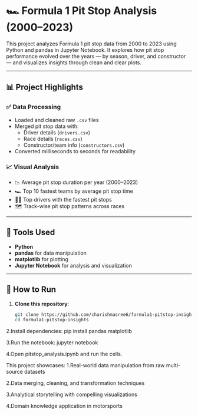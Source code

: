 # 🏎️ Formula 1 Pit Stop Analysis (2000–2023)
This project analyzes Formula 1 pit stop data from 2000 to 2023 using Python and pandas in Jupyter Notebook. It explores how pit stop performance evolved over the years — by season, driver, and constructor — and visualizes insights through clean and clear plots.

---

## 📊 Project Highlights

### ✅ Data Processing
- Loaded and cleaned raw `.csv` files
- Merged pit stop data with:
  - Driver details (`drivers.csv`)
  - Race details (`races.csv`)
  - Constructor/team info (`constructors.csv`)
- Converted milliseconds to seconds for readability

### 📈 Visual Analysis
- 📉 Average pit stop duration per year (2000–2023)
- 🏎️ Top 10 fastest teams by average pit stop time
- 👨‍💼 Top drivers with the fastest pit stops
- 🗺️ Track-wise pit stop patterns across races

---

## 🧰 Tools Used

- **Python**  
- **pandas** for data manipulation  
- **matplotlib** for plotting  
- **Jupyter Notebook** for analysis and visualization  
---
## 🚀 How to Run

1. **Clone this repository**:
   ```bash
   git clone https://github.com/charishmasree6/formula1-pitstop-insights.git
   cd formula1-pitstop-insights
2.Install dependencies:
pip install pandas matplotlib

3.Run the notebook:
jupyter notebook

4.Open pitstop_analysis.ipynb and run the cells.

This project showcases:
1.Real-world data manipulation from raw multi-source datasets

2.Data merging, cleaning, and transformation techniques

3.Analytical storytelling with compelling visualizations

4.Domain knowledge application in motorsports

